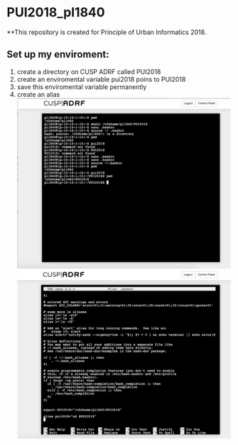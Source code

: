# PUI2018_pl1840
**This repository is created for Principle of Urban Informatics 2018.
## Set up my enviroment:
1. create a directory on CUSP ADRF called PUI2018
2. create an enviromental variable pui2018 poins to PUI2018
3. save this enviromental variable permanently
4. create an alias
![Alt text](HW1_pl1840/HW1_2.png)
![Alt text](HW1_pl1840/HW1_1.png)

